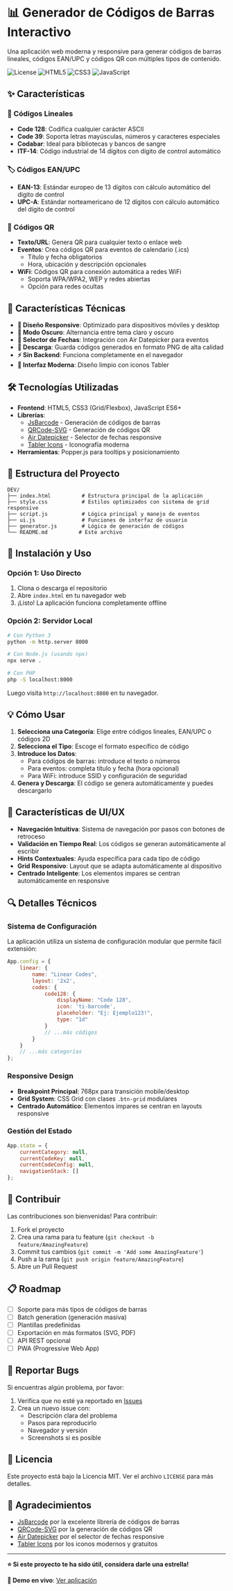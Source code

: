 # 📊 Generador de Códigos de Barras Interactivo

Una aplicación web moderna y responsive para generar códigos de barras lineales, códigos EAN/UPC y códigos QR con múltiples tipos de contenido.

![License](https://img.shields.io/badge/License-MIT-blue.svg)
![HTML5](https://img.shields.io/badge/HTML5-E34F26?style=flat&logo=html5&logoColor=white)
![CSS3](https://img.shields.io/badge/CSS3-1572B6?style=flat&logo=css3&logoColor=white)
![JavaScript](https://img.shields.io/badge/JavaScript-F7DF1E?style=flat&logo=javascript&logoColor=black)

## ✨ Características

### 🔢 Códigos Lineales
- **Code 128**: Codifica cualquier carácter ASCII
- **Code 39**: Soporta letras mayúsculas, números y caracteres especiales
- **Codabar**: Ideal para bibliotecas y bancos de sangre
- **ITF-14**: Código industrial de 14 dígitos con dígito de control automático

### 🏷️ Códigos EAN/UPC
- **EAN-13**: Estándar europeo de 13 dígitos con cálculo automático del dígito de control
- **UPC-A**: Estándar norteamericano de 12 dígitos con cálculo automático del dígito de control

### 📱 Códigos QR
- **Texto/URL**: Genera QR para cualquier texto o enlace web
- **Eventos**: Crea códigos QR para eventos de calendario (.ics)
  - Título y fecha obligatorios
  - Hora, ubicación y descripción opcionales
- **WiFi**: Códigos QR para conexión automática a redes WiFi
  - Soporta WPA/WPA2, WEP y redes abiertas
  - Opción para redes ocultas

## 🚀 Características Técnicas

- **📱 Diseño Responsive**: Optimizado para dispositivos móviles y desktop
- **🌙 Modo Oscuro**: Alternancia entre tema claro y oscuro
- **📅 Selector de Fechas**: Integración con Air Datepicker para eventos
- **💾 Descarga**: Guarda códigos generados en formato PNG de alta calidad
- **⚡ Sin Backend**: Funciona completamente en el navegador
- **🎨 Interfaz Moderna**: Diseño limpio con iconos Tabler

## 🛠️ Tecnologías Utilizadas

- **Frontend**: HTML5, CSS3 (Grid/Flexbox), JavaScript ES6+
- **Librerías**:
  - [JsBarcode](https://github.com/lindell/JsBarcode) - Generación de códigos de barras
  - [QRCode-SVG](https://github.com/papnkukn/qrcode-svg) - Generación de códigos QR
  - [Air Datepicker](https://air-datepicker.com/) - Selector de fechas responsive
  - [Tabler Icons](https://tabler-icons.io/) - Iconografía moderna
- **Herramientas**: Popper.js para tooltips y posicionamiento

## 📁 Estructura del Proyecto

```
DEV/
├── index.html          # Estructura principal de la aplicación
├── style.css           # Estilos optimizados con sistema de grid responsive
├── script.js           # Lógica principal y manejo de eventos
├── ui.js               # Funciones de interfaz de usuario
├── generator.js        # Lógica de generación de códigos
└── README.md          # Este archivo
```

## 🔧 Instalación y Uso

### Opción 1: Uso Directo
1. Clona o descarga el repositorio
2. Abre `index.html` en tu navegador web
3. ¡Listo! La aplicación funciona completamente offline

### Opción 2: Servidor Local
```bash
# Con Python 3
python -m http.server 8000

# Con Node.js (usando npx)
npx serve .

# Con PHP
php -S localhost:8000
```

Luego visita `http://localhost:8000` en tu navegador.

## 💡 Cómo Usar

1. **Selecciona una Categoría**: Elige entre códigos lineales, EAN/UPC o códigos 2D
2. **Selecciona el Tipo**: Escoge el formato específico de código
3. **Introduce los Datos**: 
   - Para códigos de barras: introduce el texto o números
   - Para eventos: completa título y fecha (hora opcional)
   - Para WiFi: introduce SSID y configuración de seguridad
4. **Genera y Descarga**: El código se genera automáticamente y puedes descargarlo

## 🎨 Características de UI/UX

- **Navegación Intuitiva**: Sistema de navegación por pasos con botones de retroceso
- **Validación en Tiempo Real**: Los códigos se generan automáticamente al escribir
- **Hints Contextuales**: Ayuda específica para cada tipo de código
- **Grid Responsivo**: Layout que se adapta automáticamente al dispositivo
- **Centrado Inteligente**: Los elementos impares se centran automáticamente en responsive

## 🔍 Detalles Técnicos

### Sistema de Configuración
La aplicación utiliza un sistema de configuración modular que permite fácil extensión:

```javascript
App.config = {
    linear: {
        name: "Linear Codes",
        layout: '2x2',
        codes: {
            code128: { 
                displayName: "Code 128", 
                icon: 'ti-barcode', 
                placeholder: "Ej: Ejemplo123!", 
                type: "1d" 
            }
            // ...más códigos
        }
    }
    // ...más categorías
};
```

### Responsive Design
- **Breakpoint Principal**: 768px para transición mobile/desktop
- **Grid System**: CSS Grid con clases `.btn-grid` modulares
- **Centrado Automático**: Elementos impares se centran en layouts responsive

### Gestión del Estado
```javascript
App.state = {
    currentCategory: null,
    currentCodeKey: null,
    currentCodeConfig: null,
    navigationStack: []
};
```

## 🤝 Contribuir

Las contribuciones son bienvenidas! Para contribuir:

1. Fork el proyecto
2. Crea una rama para tu feature (`git checkout -b feature/AmazingFeature`)
3. Commit tus cambios (`git commit -m 'Add some AmazingFeature'`)
4. Push a la rama (`git push origin feature/AmazingFeature`)
5. Abre un Pull Request

## 📋 Roadmap

- [ ] Soporte para más tipos de códigos de barras
- [ ] Batch generation (generación masiva)
- [ ] Plantillas predefinidas
- [ ] Exportación en más formatos (SVG, PDF)
- [ ] API REST opcional
- [ ] PWA (Progressive Web App)

## 🐛 Reportar Bugs

Si encuentras algún problema, por favor:

1. Verifica que no esté ya reportado en [Issues](../../issues)
2. Crea un nuevo issue con:
   - Descripción clara del problema
   - Pasos para reproducirlo
   - Navegador y versión
   - Screenshots si es posible

## 📄 Licencia

Este proyecto está bajo la Licencia MIT. Ver el archivo `LICENSE` para más detalles.

## 🙏 Agradecimientos

- [JsBarcode](https://github.com/lindell/JsBarcode) por la excelente librería de códigos de barras
- [QRCode-SVG](https://github.com/papnkukn/qrcode-svg) por la generación de códigos QR
- [Air Datepicker](https://air-datepicker.com/) por el selector de fechas responsive
- [Tabler Icons](https://tabler-icons.io/) por los iconos modernos y gratuitos

---

**⭐ Si este proyecto te ha sido útil, considera darle una estrella!**

**🔗 Demo en vivo**: [Ver aplicación](https://tu-usuario.github.io/barcodes-generator)
